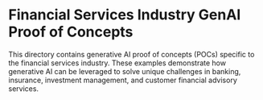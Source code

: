 # Financial Services Industry GenAI Proof of Concepts

This directory contains generative AI proof of concepts (POCs) specific to the financial services industry. These examples demonstrate how generative AI can be leveraged to solve unique challenges in banking, insurance, investment management, and customer financial advisory services.
